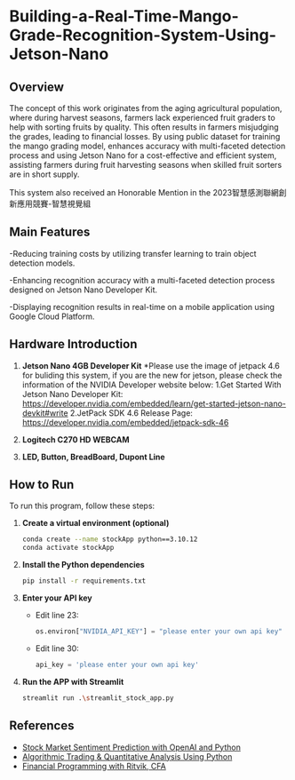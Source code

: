 # Building-a-Real-Time-Mango-Grade-Recognition-System-Using-Jetson-Nano
## Overview

The concept of this work originates from the aging agricultural population, where during harvest seasons, farmers lack experienced fruit graders to help with sorting fruits by quality. This often results in farmers misjudging the grades, leading to financial losses. By using public dataset for training the mango grading model, enhances accuracy with multi-faceted detection process and using Jetson Nano for a cost-effective and efficient system, assisting farmers during fruit harvesting seasons when skilled fruit sorters are in short supply.

This system also received an Honorable Mention in the 2023智慧感測聯網創新應用競賽-智慧視覺組

## Main Features

-Reducing training costs by utilizing transfer learning to train object detection models.

-Enhancing recognition accuracy with a multi-faceted detection process designed on Jetson Nano Developer Kit.

-Displaying recognition results in real-time on a mobile application using Google Cloud Platform.

## Hardware Introduction

1. **Jetson Nano 4GB Developer Kit**
   *Please use the image of jetpack 4.6 for buliding this system, if you are the new for jetson, please check the information of the NVIDIA
    Developer website below:
   1.Get Started With Jetson Nano Developer Kit: https://developer.nvidia.com/embedded/learn/get-started-jetson-nano-devkit#write
   2.JetPack SDK 4.6 Release Page: https://developer.nvidia.com/embedded/jetpack-sdk-46

3. **Logitech C270 HD WEBCAM**

4. **LED, Button, BreadBoard, Dupont Line**

## How to Run

To run this program, follow these steps:

1. **Create a virtual environment (optional)**
    ```sh
    conda create --name stockApp python==3.10.12
    conda activate stockApp
    ```

2. **Install the Python dependencies**
    ```sh
    pip install -r requirements.txt
    ```

3. **Enter your API key**
    - Edit line 23:
        ```python
        os.environ["NVIDIA_API_KEY"] = "please enter your own api key"
        ```
    - Edit line 30:
        ```python
        api_key = 'please enter your own api key'
        ```

4. **Run the APP with Streamlit**
    ```sh
    streamlit run .\streamlit_stock_app.py
    ```


## References

- [Stock Market Sentiment Prediction with OpenAI and Python](https://www.insightbig.com/post/stock-market-sentiment-prediction-with-openai-and-python)
- [Algorithmic Trading & Quantitative Analysis Using Python](https://www.udemy.com/course/algorithmic-trading-quantitative-analysis-using-python/?couponCode=ST21MT61124)
- [Financial Programming with Ritvik, CFA](https://www.youtube.com/watch?v=fdFfpEtv5BU&t=289s&ab_channel=FinancialProgrammingwithRitvik%2CCFA)
